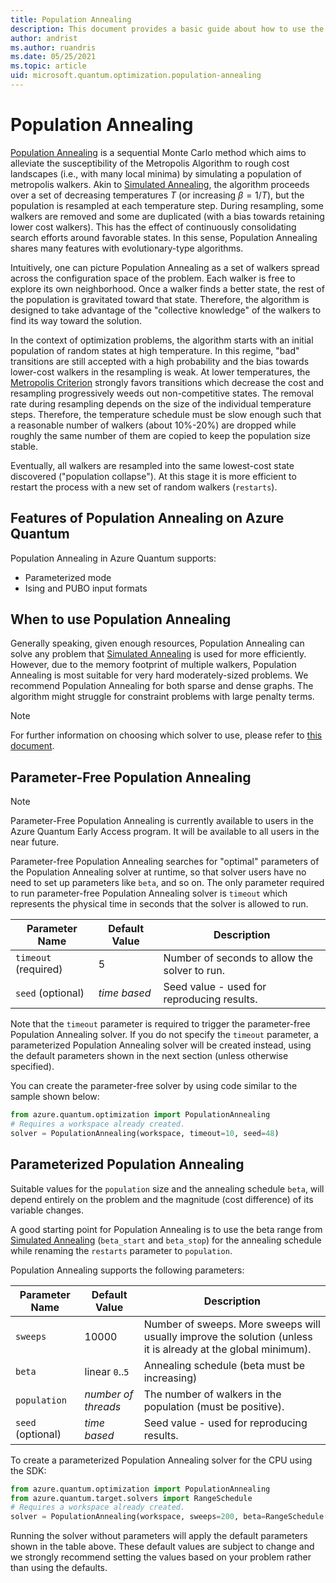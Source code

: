 ```yaml
---
title: Population Annealing
description: This document provides a basic guide about how to use the Population Annealing solver in Azure Quantum.
author: andrist
ms.author: ruandris
ms.date: 05/25/2021
ms.topic: article
uid: microsoft.quantum.optimization.population-annealing
---
```


# Population Annealing


[Population Annealing](https://arxiv.org/abs/1006.0252) is a sequential Monte
Carlo method which aims to alleviate the susceptibility of the Metropolis
Algorithm to rough cost landscapes (i.e., with many local minima) by simulating
a population of metropolis walkers. Akin to
[Simulated Annealing](xref:microsoft.quantum.optimization.simulated-annealing),
the algorithm proceeds over a set of decreasing temperatures $T$ (or increasing
$\beta = 1/T$), but the population is resampled at each temperature step.
During resampling, some walkers are removed and some are duplicated
(with a bias towards retaining lower cost walkers). This has the effect of
continuously consolidating search efforts around favorable states. In this
sense, Population Annealing shares many features with evolutionary-type
algorithms.

Intuitively, one can picture Population Annealing as a set of
walkers spread across the configuration space of the problem. Each walker is
free to explore its own neighborhood. Once a walker finds a better state, the
rest of the population is gravitated toward that state.  Therefore, the
algorithm is designed to take advantage of the "collective knowledge" of the
walkers to find its way toward the solution.

In the context of optimization problems, the algorithm starts with an initial
population of random states at high temperature. In this regime, "bad" transitions
are still accepted with a high probability and the bias towards lower-cost walkers
in the resampling is weak. At lower temperatures, the
[Metropolis Criterion](https://aip.scitation.org/doi/10.1063/1.4904889)
strongly favors transitions which decrease the cost and resampling progressively
weeds out non-competitive states. The removal rate during resampling
depends on the size of the individual temperature steps. Therefore, the temperature
schedule must be slow enough such that a reasonable number of walkers (about 10%-20%)
are dropped while roughly the same number of them are copied to keep the population
size stable.

Eventually, all walkers are resampled into the same lowest-cost state discovered
("population collapse"). At this stage it is more efficient to restart the process
with a new set of random walkers (`restarts`).

## Features of Population Annealing on Azure Quantum

Population Annealing in Azure Quantum supports:

- Parameterized mode
- Ising and PUBO input formats

## When to use Population Annealing

Generally speaking, given enough resources, Population Annealing can solve any
problem that
[Simulated Annealing](xref:microsoft.quantum.optimization.simulated-annealing)
is used for more efficiently. However, due to
the memory footprint of multiple walkers, Population Annealing is most suitable
for very hard moderately-sized problems.  We recommend Population Annealing for
both sparse and dense graphs. The algorithm might struggle for constraint
problems with large penalty terms.

> [!NOTE]
> For further information on choosing which solver to use, please refer to
> [this document](xref:microsoft.quantum.optimization.choose-solver).

## Parameter-Free Population Annealing

> [!NOTE]
> Parameter-Free Population Annealing is currently available to users in the Azure Quantum Early Access program. It will be available to all users in the near future.

Parameter-free Population Annealing searches for "optimal" parameters of the Population Annealing solver at runtime, so that solver users have no need to set up parameters like `beta`, and so on. The only parameter required to run 
parameter-free Population Annealing solver is `timeout` which represents the physical time in seconds that the solver is allowed to run.

| Parameter Name           | Default Value   | Description |
|--------------------------|-----------------|-------------|
| `timeout` (required)    | 5      | Number of seconds to allow the solver to run.|
| `seed` (optional)       | _time based_    | Seed value - used for reproducing results. |

Note that the `timeout` parameter is required to trigger the parameter-free Population Annealing solver.
If you do not specify the `timeout` parameter, a parameterized Population Annealing solver will be created instead, using the default parameters shown in the next section (unless otherwise specified).

You can create the parameter-free solver by using code similar to the sample shown below:
```python
from azure.quantum.optimization import PopulationAnnealing
# Requires a workspace already created.
solver = PopulationAnnealing(workspace, timeout=10, seed=48)
```

## Parameterized Population Annealing

Suitable values for the `population` size and the annealing schedule `beta`,
will depend entirely on the problem and the magnitude (cost difference) of its
variable changes.

A good starting point for Population Annealing is to use the beta range from
[Simulated Annealing](xref:microsoft.quantum.optimization.simulated-annealing)
(`beta_start` and `beta_stop`) for the annealing schedule while renaming the
`restarts` parameter to `population`.

Population Annealing supports the following parameters:

| Parameter Name           | Default Value   | Description |
|--------------------------|-----------------|-------------|
| `sweeps`             |10000      | Number of sweeps. More sweeps will usually improve the solution (unless it is already at the global minimum). |
| `beta`                   | linear `0`..`5` | Annealing schedule (beta must be increasing) |
| `population`             | _number of threads_ | The number of walkers in the population (must be positive). |
| `seed` (optional)        | _time based_    | Seed value - used for reproducing results. |

To create a parameterized Population Annealing solver for the CPU using the SDK:

```python
from azure.quantum.optimization import PopulationAnnealing
from azure.quantum.target.solvers import RangeSchedule
# Requires a workspace already created.
solver = PopulationAnnealing(workspace, sweeps=200, beta=RangeSchedule("linear", 0, 5), population=128, seed=42)
```

Running the solver without parameters will apply the default parameters shown in the table above. These default values are subject to change and we strongly recommend setting the values based on your problem rather than using the defaults.
